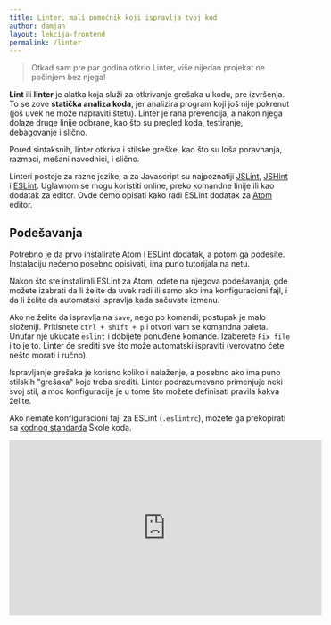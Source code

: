 ```yaml
---
title: Linter, mali pomoćnik koji ispravlja tvoj kod
author: damjan
layout: lekcija-frontend
permalink: /linter
---
```


> Otkad sam pre par godina otkrio Linter, više nijedan projekat ne počinjem bez njega!

**Lint** ili **linter** je alatka koja služi za otkrivanje grešaka u kodu, pre izvršenja. To se zove **statička analiza koda**, jer analizira program koji još nije pokrenut (još uvek ne može napraviti štetu). Linter je rana prevencija, a nakon njega dolaze druge linije odbrane, kao što su pregled koda, testiranje, debagovanje i slično.

Pored sintaksnih, linter otkriva i stilske greške, kao što su loša poravnanja, razmaci, mešani navodnici, i slično.

Linteri postoje za razne jezike, a za Javascript su najpoznatiji [JSLint](//www.jslint.com/), [JSHint](//jshint.com/) i [ESLint](https://eslint.org/). Uglavnom se mogu koristiti online, preko komandne linije ili kao dodatak za editor. Ovde ćemo opisati kako radi ESLint dodatak za [Atom](https://atom.io/) editor.

## Podešavanja

Potrebno je da prvo instalirate Atom i ESLint dodatak, a potom ga podesite. Instalaciju nećemo posebno opisivati, ima puno tutorijala na netu.

Nakon što ste instalirali ESLint za Atom, odete na njegova podešavanja, gde možete izabrati da li želite da uvek radi ili samo ako ima konfiguracioni fajl, i da li želite da automatski ispravlja kada sačuvate izmenu.

Ako ne želite da ispravlja na `save`, nego po komandi, postupak je malo složeniji. Pritisnete `ctrl + shift + p` i otvori vam se komandna paleta. Unutar nje ukucate `eslint` i dobijete ponuđene komande. Izaberete `Fix file` i to je to. Linter će srediti sve što može automatski ispraviti (verovatno ćete nešto morati i ručno).

Ispravljanje grešaka je korisno koliko i nalaženje, a posebno ako ima puno stilskih "grešaka" koje treba srediti. Linter podrazumevano primenjuje neki svoj stil, a moć konfiguracije je u tome što možete definisati pravila kakva želite.

Ako nemate konfiguracioni fajl za ESLint (`.eslintrc`), možete ga prekopirati sa [kodnog standarda](https://github.com/skolakoda/kodni-standard) Škole koda.

<iframe width="560" height="315" src="https://www.youtube.com/embed/4kYL6SXHx2M" frameborder="0" allowfullscreen></iframe>
